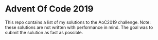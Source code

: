 # Advent Of Code 2019
This repo contains a list of my solutions to the AoC2019 challenge.
Note: these solutions are not written with performance in mind. The goal was to submit the solution as fast as possible. 
